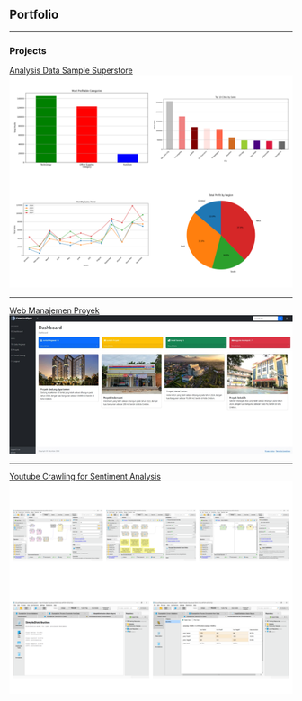 ## Portfolio

---

### Projects

[Analysis Data Sample Superstore](/sample_page)
<img src="images/superstore.png?raw=true"/>

---
[Web Manajemen Proyek](/pdf/manajemen.pdf)
<img src="images/manajemen.png?raw=true"/>

---
[Youtube Crawling for Sentiment Analysis](/sample_page2)
<img src="images/sentiment_rapid.png?raw=true"/>

